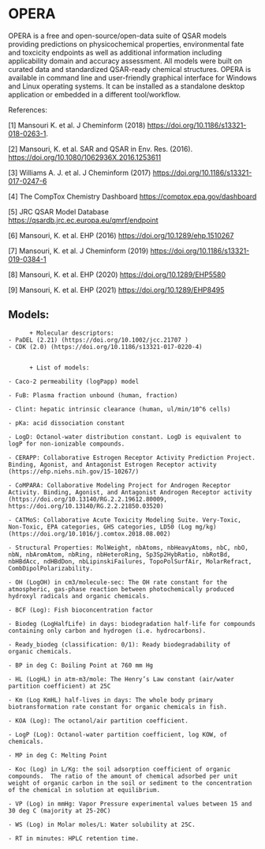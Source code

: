 # OPERA
OPERA is a free and open-source/open-data suite of QSAR models providing predictions on physicochemical properties, environmental fate and toxcicity endpoints as well as additional information including applicability domain and accuracy assessment. All models were built on curated data and standardized QSAR-ready chemical structures. OPERA is available in command line and user-friendly graphical interface for Windows and Linux operating systems. It can be installed as a standalone desktop application or embedded in a different tool/workflow. 


References:

[1] Mansouri K. et al. J Cheminform (2018) https://doi.org/10.1186/s13321-018-0263-1.

[2] Mansouri, K. et al. SAR and QSAR in Env. Res. (2016). https://doi.org/10.1080/1062936X.2016.1253611

[3] Williams A. J. et al. J Cheminform (2017) https://doi.org/10.1186/s13321-017-0247-6

[4] The CompTox Chemistry Dashboard https://comptox.epa.gov/dashboard

[5] JRC QSAR Model Database https://qsardb.jrc.ec.europa.eu/qmrf/endpoint

[6] Mansouri, K. et al. EHP (2016) https://doi.org/10.1289/ehp.1510267

[7] Mansouri, K. et al. J Cheminform (2019) https://doi.org/10.1186/s13321-019-0384-1

[8] Mansouri, K. et al. EHP (2020) https://doi.org/10.1289/EHP5580

[9] Mansouri, K. et al. EHP (2021) https://doi.org/10.1289/EHP8495



Models:
----

  
          + Molecular descriptors:  
    - PaDEL (2.21) (https://doi.org/10.1002/jcc.21707 )
    - CDK (2.0) (https://doi.org/10.1186/s13321-017-0220-4)
 

          + List of models:
   
    - Caco-2 permeability (logPapp) model
    
    - FuB: Plasma fraction unbound (human, fraction)
    
    - Clint: hepatic intrinsic clearance (human, ul/min/10^6 cells)
    
    - pKa: acid dissociation constant

    - LogD: Octanol-water distribution constant. LogD is equivalent to logP for non-ionizable compounds.

    - CERAPP: Collaborative Estrogen Receptor Activity Prediction Project. Binding, Agonist, and Antagonist Estrogen Receptor activity (https://ehp.niehs.nih.gov/15-10267/)

    - CoMPARA: Collaborative Modeling Project for Androgen Receptor Activity. Binding, Agonist, and Antagonist Androgen Receptor activity (https://doi.org/10.13140/RG.2.2.19612.80009, https://doi.org/10.13140/RG.2.2.21850.03520)

    - CATMoS: Collaborative Acute Toxicity Modeling Suite. Very-Toxic, Non-Toxic, EPA categories, GHS categories, LD50 (Log mg/kg) (https://doi.org/10.1016/j.comtox.2018.08.002)
    
    - Structural Properties: MolWeight, nbAtoms, nbHeavyAtoms, nbC, nbO, nbN, nbAromAtom, nbRing, nbHeteroRing, Sp3Sp2HybRatio, nbRotBd, nbHBdAcc, ndHBdDon, nbLipinskiFailures, TopoPolSurfAir, MolarRefract, CombDipolPolarizability.
    
    - OH (LogOH) in cm3/molecule-sec: The OH rate constant for the atmospheric, gas-phase reaction between photochemically produced hydroxyl radicals and organic chemicals.

    - BCF (Log): Fish bioconcentration factor

    - Biodeg (LogHalfLife) in days: biodegradation half-life for compounds containing only carbon and hydrogen (i.e. hydrocarbons). 

    - Ready_biodeg (classification: 0/1): Ready biodegradability of organic chemicals. 

    - BP in deg C: Boiling Point at 760 mm Hg

    - HL (LogHL) in atm-m3/mole: The Henry’s Law constant (air/water partition coefficient) at 25C

    - Km (Log KmHL) half-lives in days: The whole body primary biotransformation rate constant for organic chemicals in fish. 

    - KOA (Log): The octanol/air partition coefficient.

    - LogP (Log): Octanol-water partition coefficient, log KOW, of chemicals.

    - MP in deg C: Melting Point

    - Koc (Log) in L/Kg: the soil adsorption coefficient of organic compounds.  The ratio of the amount of chemical adsorbed per unit weight of organic carbon in the soil or sediment to the concentration of the chemical in solution at equilibrium.

    - VP (Log) in mmHg: Vapor Pressure experimental values between 15 and 30 deg C (majority at 25-20C)

    - WS (Log) in Molar moles/L: Water solubility at 25C. 

    - RT in minutes: HPLC retention time.
